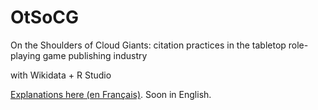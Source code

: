# OtSoCG
On the Shoulders of Cloud Giants: citation practices in the tabletop role-playing game publishing industry

with Wikidata + R Studio 

[Explanations here (en Français)](https://jdr.hypotheses.org/1163). Soon in English.

